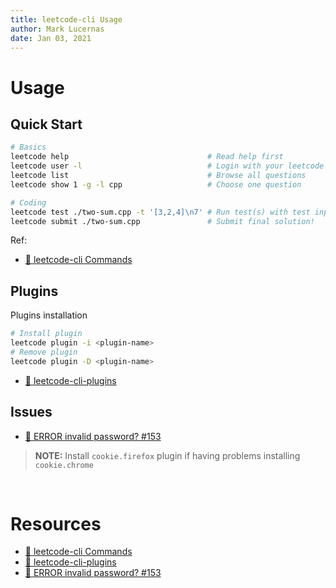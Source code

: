 ```yaml
---
title: leetcode-cli Usage
author: Mark Lucernas
date: Jan 03, 2021
---
```



# Usage

## Quick Start

```sh
# Basics
leetcode help                               # Read help first
leetcode user -l                            # Login with your leetcode account
leetcode list                               # Browse all questions
leetcode show 1 -g -l cpp                   # Choose one question

# Coding
leetcode test ./two-sum.cpp -t '[3,2,4]\n7' # Run test(s) with test inputs
leetcode submit ./two-sum.cpp               # Submit final solution!
```

Ref:

- [📄 leetcode-cli Commands](https://skygragon.github.io/leetcode-cli/commands)

## Plugins

Plugins installation

```sh
# Install plugin
leetcode plugin -i <plugin-name>
# Remove plugin
leetcode plugin -D <plugin-name>
```

- [📄 leetcode-cli-plugins](https://github.com/skygragon/leetcode-cli-plugins)

## Issues

- [📄 ERROR invalid password? #153](https://github.com/skygragon/leetcode-cli/issues/153#issuecomment-590818198)

> **NOTE:** Install `cookie.firefox` plugin if having problems installing
`cookie.chrome`


<br>

# Resources

- [📄 leetcode-cli Commands](https://skygragon.github.io/leetcode-cli/commands)
- [📄 leetcode-cli-plugins](https://github.com/skygragon/leetcode-cli-plugins)
- [📄 ERROR invalid password? #153](https://github.com/skygragon/leetcode-cli/issues/153#issuecomment-590818198)
